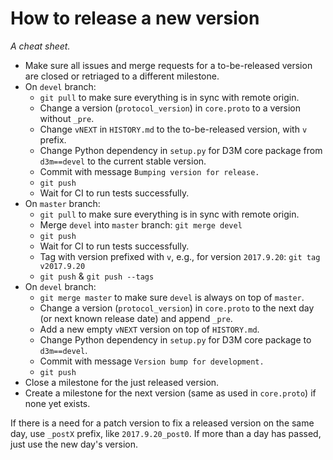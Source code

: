 # How to release a new version

*A cheat sheet.*

* Make sure all issues and merge requests for a to-be-released version are closed
  or retriaged to a different milestone.
* On `devel` branch:
  * `git pull` to make sure everything is in sync with remote origin.
  * Change a version (`protocol_version`) in `core.proto` to a version without `_pre`.
  * Change `vNEXT` in `HISTORY.md` to the to-be-released version, with `v` prefix.
  * Change Python dependency in `setup.py` for D3M core package from `d3m==devel` to the
    current stable version.
  * Commit with message `Bumping version for release.`
  * `git push`
  * Wait for CI to run tests successfully.
* On `master` branch:
  * `git pull` to make sure everything is in sync with remote origin.
  * Merge `devel` into `master` branch: `git merge devel`
  * `git push`
  * Wait for CI to run tests successfully.
  * Tag with version prefixed with `v`, e.g., for version `2017.9.20`: `git tag v2017.9.20`
  * `git push` & `git push --tags`
* On `devel` branch:
  * `git merge master` to make sure `devel` is always on top of `master`.
  * Change a version (`protocol_version`) in `core.proto` to the next day (or next known release date) and append `_pre`.
  * Add a new empty `vNEXT` version on top of `HISTORY.md`.
  * Change Python dependency in `setup.py` for D3M core package to `d3m==devel`.
  * Commit with message `Version bump for development.`
  * `git push`
* Close a milestone for the just released version.
* Create a milestone for the next version (same as used in `core.proto`) if none
  yet exists.

If there is a need for a patch version to fix a released version on the same day,
use `_postX` prefix, like `2017.9.20_post0`. If more than a day has passed, just
use the new day's version.
